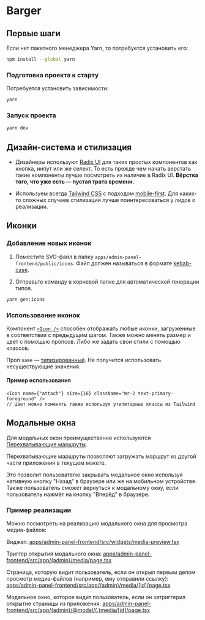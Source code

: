 # Barger

## Первые шаги

Если нет пакетного менеджера Yarn, то потребуется установить его:

```sh
npm install --global yarn
```

### Подготовка проекта к старту

Потребуется установить зависимости:

```sh
yarn
```

### Запуск проекта

```sh
yarn dev
```

## Дизайн-система и стилизация

- Дизайнеры используют [Radix UI]([https://ui.shadcn.com](https://www.radix-ui.com)) для таких простых компонентов как кнопка, инпут или же селект. То есть прежде чем начать верстать такие компоненты лучше посмотреть их наличие в Radix UI. **Вёрстка того, что уже есть — пустая трата времени.**

- Используем всегда [Tailwind CSS](https://tailwindcss.com) с подходом [mobile-first](https://tailwindcss.com/docs/responsive-design). Для каких-то сложных случаев стилизации лучше поинтересоваться у лидов о реализации.

## Иконки

### Добавление новых иконок

1. Поместите SVG-файл в папку `apps/admin-panel-frontend/public/icons`. Файл должен называться в формате [kebab-case](https://www.theserverside.com/definition/Kebab-case).

2. Отправьте команду в корневой папке для автоматической генерации типов.

```sh
yarn gen:icons
```

### Использование иконок

Компонент [`<Icon />`](apps/admin-panel-frontend/src/shared/ui/icon.tsx) способен отображать любые иконки, загруженные в соответствии с предыдущим шагом. Также можно менять размер и цвет с помощью пропсов. Либо же задать свои стили с помощью классов.

Проп `name` — [типизированный](apps/admin-panel-frontend/src/shared/types/icon-name.ts). Не получится использовать несуществующие значения.

#### Пример использования

```tsx
<Icon name={"attach"} size={16} className="mr-2 text-primary-foreground" />
// Цвет можно поменять также используя утилитарные классы из Tailwind
```

## Модальные окна

Для модальных окон преимущественно используются [Перехватывающие маршруты](https://nextjs.org/docs/app/building-your-application/routing/intercepting-routes).

Перехватывающие маршруты позволяют загружать маршрут из другой части приложения в текущем макете.

Это позволит пользователю закрывать модальное окно используя нативную кнопку "Назад" в браузере или же на мобильном устройстве. Также пользователь сможет вернуться к модальному окну, если пользователь нажмёт на кнопку "Вперёд" в браузере.

### Пример реализации

Можно посмотреть на реализацию модального окна для просмотра медиа-файлов:

Виджет: [apps/admin-panel-frontend/src/widgets/media-preview.tsx](apps/admin-panel-frontend/src/widgets/media-preview.tsx)

Триггер открытия модального окна: [apps/admin-panel-frontend/src/app/(admin)/media/page.tsx](apps/admin-panel-frontend/src/app/(admin)/media/page.tsx)

Страница, которую видит пользователь, если он открыл первым делом просмотр медиа-файлов (например, ему отправили ссылку): [apps/admin-panel-frontend/src/app/(admin)/media/[id]/page.tsx](apps/admin-panel-frontend/src/app/(admin)/media/[id]/page.tsx)

Модальное окно, которое видит пользователь, если он затриггерил открытие страницы из приложения: [apps/admin-panel-frontend/src/app/(admin)/@modal/(.)media/[id]/page.tsx](apps/admin-panel-frontend/src/app/(admin)/@modal/(.)media/[id]/page.tsx)
